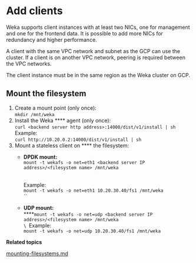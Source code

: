 # Add clients

Weka supports client instances with at least two NICs, one for management and one for the frontend data. It is possible to add more NICs for redundancy and higher performance.

A client with the same VPC network and subnet as the GCP can use the cluster. If a client is on another VPC network, peering is required between the VPC networks.

The client instance must be in the same region as the Weka cluster on GCP.

## Mount the filesystem

1. Create a mount point (only once):\
   `mkdir /mnt/weka`
2. Install the Weka **** agent (only once):\
   `curl <backend server http address>:14000/dist/v1/install | sh`\
   Example:\
   `curl http://10.20.0.2:14000/dist/v1/install | sh`
3. Mount a stateless client on **** the filesystem:
   *   **DPDK mount:**\
       `mount -t wekafs -o net=eth1 <backend server IP address>/<filesystem name> /mnt/weka`

       \
       Example:\
       `mount -t wekafs -o net=eth1 10.20.30.40/fs1 /mnt/weka`\
       ``
   *   **UDP mount:** \
       ****`mount -t wekafs -o net=udp <backend server IP address>/<filesystem name> /mnt/weka`\
       ``\
       ``Example:\
       `mount -t wekafs -o net=udp 10.20.30.40/fs1 /mnt/weka`



**Related topics**

[mounting-filesystems.md](../../fs/mounting-filesystems.md "mention")
